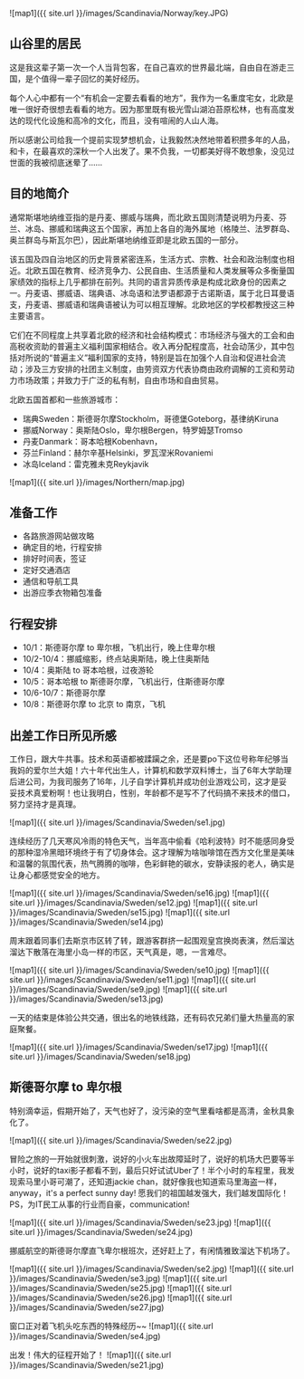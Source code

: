 ![map1]({{ site.url }}/images/Scandinavia/Norway/key.JPG)

## 山谷里的居民

这是我这辈子第一次一个人当背包客，在自己喜欢的世界最北端，自由自在游走三国，是个值得一辈子回忆的美好经历。

每个人心中都有一个“有机会一定要去看看的地方”，我作为一名重度宅女，北欧是唯一很好奇很想去看看的地方。因为那里既有极光雪山湖泊苔原松林，也有高度发达的现代化设施和高冷的文化，而且，没有喧闹的人山人海。

所以感谢公司给我一个提前实现梦想机会，让我毅然决然地带着积攒多年的人品，和卡，在最喜欢的深秋一个人出发了。果不负我，一切都美好得不敢想象，没见过世面的我被彻底迷晕了……
 
## 目的地简介

通常斯堪地纳维亚指的是丹麦、挪威与瑞典，而北欧五国则清楚说明为丹麦、芬兰、冰岛、挪威和瑞典这五个国家，再加上各自的海外属地（格陵兰、法罗群岛、奥兰群岛与斯瓦尔巴），因此斯堪地纳维亚即是北欧五国的一部分。

该五国及四自治地区的历史背景紧密连系，生活方式、宗教、社会和政治制度也相近。北欧五国在教育、经济竞争力、公民自由、生活质量和人类发展等众多衡量国家绩效的指标上几乎都排在前列。共同的语言异质传承是构成北欧身份的因素之一。丹麦语、挪威语、瑞典语、冰岛语和法罗语都源于古诺斯语，属于北日耳曼语支，丹麦语、挪威语和瑞典语被认为可以相互理解。北欧地区的学校都教授这三种主要语言。

它们在不同程度上共享着北欧的经济和社会结构模式：市场经济与强大的工会和由高税收资助的普遍主义福利国家相结合。收入再分配程度高，社会动荡少，其中包括对所说的“普遍主义”福利国家的支持，特别是旨在加强个人自治和促进社会流动；涉及三方安排的社团主义制度，由劳资双方代表协商由政府调解的工资和劳动力市场政策；并致力于广泛的私有制，自由市场和自由贸易。 

北欧五国首都和一些旅游城市：
- 瑞典Sweden：斯德哥尔摩Stockholm，哥德堡Goteborg，基律纳Kiruna
- 挪威Norway：奥斯陆Oslo，卑尔根Bergen，特罗姆瑟Tromso
- 丹麦Danmark：哥本哈根Kobenhavn，
- 芬兰Finland：赫尔辛基Helsinki，罗瓦涅米Rovaniemi
- 冰岛Iceland：雷克雅未克Reykjavik

![map1]({{ site.url }}/images/Northern/map.jpg)

## 准备工作
- 各路旅游网站做攻略
- 确定目的地，行程安排
- 排好时间表，签证
- 定好交通酒店
- 通信和导航工具
- 出游应季衣物箱包准备

## 行程安排
- 10/1：斯德哥尔摩 to 卑尔根，飞机出行，晚上住卑尔根
- 10/2-10/4：挪威缩影，终点站奥斯陆，晚上住奥斯陆
- 10/4：奥斯陆 to 哥本哈根，过夜游轮
- 10/5：哥本哈根 to 斯德哥尔摩，飞机出行，住斯德哥尔摩
- 10/6-10/7：斯德哥尔摩
- 10/8：斯德哥尔摩 to 北京 to 南京，飞机

## 出差工作日所见所感
工作日，跟大牛共事。技术和英语都被蹂躏之余，还是要po下这位号称年纪够当我妈的爱尔兰大姐！六十年代出生人，计算机和数学双料博士，当了6年大学助理后进公司，为我司服务了16年，儿子自学计算机并成功创业游戏公司，这才是妥妥技术真爱粉啊！也让我明白，性别，年龄都不是写不了代码搞不来技术的借口，努力坚持才是真理。

![map1]({{ site.url }}/images/Scandinavia/Sweden/se1.jpg)

连续经历了几天寒风冷雨的特色天气，当年高中偷看《哈利波特》时不能感同身受的那种湿冷黑暗环境终于有了切身体会。这才理解为啥咖啡馆在西方文化里是美味和温馨的氛围代表，热气腾腾的咖啡，色彩鲜艳的碳水，安静读报的老人，确实是让身心都感觉安全的地方。

![map1]({{ site.url }}/images/Scandinavia/Sweden/se16.jpg)
![map1]({{ site.url }}/images/Scandinavia/Sweden/se12.jpg)
![map1]({{ site.url }}/images/Scandinavia/Sweden/se15.jpg)
![map1]({{ site.url }}/images/Scandinavia/Sweden/se14.jpg)

周末跟着同事们去斯京市区转了转，跟游客群挤一起围观皇宫换岗表演，然后溜达溜达下散落在海里小岛一样的市区，天气真是，嗯，一言难尽。

![map1]({{ site.url }}/images/Scandinavia/Sweden/se10.jpg)
![map1]({{ site.url }}/images/Scandinavia/Sweden/se11.jpg)
![map1]({{ site.url }}/images/Scandinavia/Sweden/se9.jpg)
![map1]({{ site.url }}/images/Scandinavia/Sweden/se13.jpg)

一天的结束是体验公共交通，很出名的地铁线路，还有码农兄弟们量大热量高的家庭聚餐。

![map1]({{ site.url }}/images/Scandinavia/Sweden/se17.jpg)
![map1]({{ site.url }}/images/Scandinavia/Sweden/se18.jpg)

## 斯德哥尔摩 to 卑尔根
特别滴幸运，假期开始了，天气也好了，没污染的空气里看啥都是高清，金秋具象化了。

![map1]({{ site.url }}/images/Scandinavia/Sweden/se22.jpg)

冒险之旅的一开始就很刺激，说好的小火车出故障延时了，说好的机场大巴要等半小时，说好的taxi影子都看不到，最后只好试试Uber了！半个小时的车程里，我发现索马里小哥可潮了，还知道jackie chan，就好像我也知道索马里海盗一样，anyway，it's a perfect sunny day!  愿我们的祖国越发强大，我们越发国际化！PS，为IT民工从事的行业而自豪，communication!

![map1]({{ site.url }}/images/Scandinavia/Sweden/se23.jpg)
![map1]({{ site.url }}/images/Scandinavia/Sweden/se24.jpg)

挪威航空的斯德哥尔摩直飞卑尔根班次，还好赶上了，有闲情雅致溜达下机场了。

![map1]({{ site.url }}/images/Scandinavia/Sweden/se2.jpg)
![map1]({{ site.url }}/images/Scandinavia/Sweden/se3.jpg)
![map1]({{ site.url }}/images/Scandinavia/Sweden/se25.jpg)
![map1]({{ site.url }}/images/Scandinavia/Sweden/se26.jpg)
![map1]({{ site.url }}/images/Scandinavia/Sweden/se27.jpg)

窗口正对着飞机头吃东西的特殊经历~~
![map1]({{ site.url }}/images/Scandinavia/Sweden/se4.jpg)

出发！伟大的征程开始了！
![map1]({{ site.url }}/images/Scandinavia/Sweden/se21.jpg)